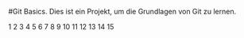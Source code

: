 #Git Basics. Dies ist ein Projekt, um die Grundlagen von Git zu lernen.

1
2
3
4
5
6
7
8
9
10
11
12
13
14
15
